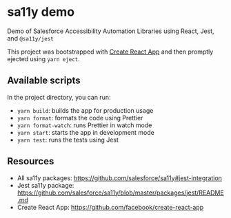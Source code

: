 # sa11y demo

Demo of Salesforce Accessibility Automation Libraries using React, Jest, and `@sa11y/jest`

This project was bootstrapped with [Create React App](https://github.com/facebook/create-react-app) and then promptly ejected using `yarn eject`.

## Available scripts

In the project directory, you can run:

- `yarn build`: builds the app for production usage
- `yarn format`: formats the code using Prettier
- `yarn format-watch`: runs Prettier in watch mode
- `yarn start`: starts the app in development mode
- `yarn test`: runs the tests using Jest

## Resources

- All sa11y packages: https://github.com/salesforce/sa11y#jest-integration
- Jest sa11y package: https://github.com/salesforce/sa11y/blob/master/packages/jest/README.md
- Create React App: https://github.com/facebook/create-react-app
